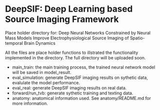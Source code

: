 # DeepSIF: Deep Learning based Source Imaging Framework

Place holder directory for: Deep Neural Networks Constrained by Neural Mass Models Improve Electrophysiological Source Imaging of Spatio-temporal Brain Dynamics

All the files are place holder functions to illstrated the functionality implemented in the directory. The full directory will be uploaded soon.
 
* main_train: the main training process, the trained neural network model will be saved in model_result.
* eval_simulation: generate DeepSIF imaging results on sythetic data, evalulate the model performance.
* eval_real: generate DeepSIF imaging results on real data.
* forward/run_tvb: generate sythetic training and texting data.
* anatomy: anatomical information used. See anatomy/README.md for more information.
